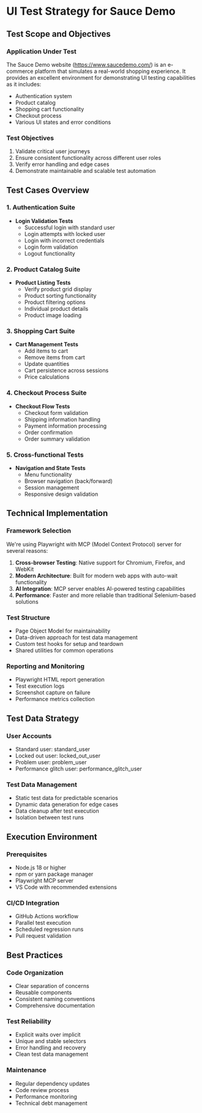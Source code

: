 # UI Test Strategy for Sauce Demo

## Test Scope and Objectives

### Application Under Test
The Sauce Demo website (https://www.saucedemo.com/) is an e-commerce platform that simulates a real-world shopping experience. It provides an excellent environment for demonstrating UI testing capabilities as it includes:
- Authentication system
- Product catalog
- Shopping cart functionality
- Checkout process
- Various UI states and error conditions

### Test Objectives
1. Validate critical user journeys
2. Ensure consistent functionality across different user roles
3. Verify error handling and edge cases
4. Demonstrate maintainable and scalable test automation

## Test Cases Overview

### 1. Authentication Suite
- **Login Validation Tests**
  - Successful login with standard user
  - Login attempts with locked user
  - Login with incorrect credentials
  - Login form validation
  - Logout functionality

### 2. Product Catalog Suite
- **Product Listing Tests**
  - Verify product grid display
  - Product sorting functionality
  - Product filtering options
  - Individual product details
  - Product image loading

### 3. Shopping Cart Suite
- **Cart Management Tests**
  - Add items to cart
  - Remove items from cart
  - Update quantities
  - Cart persistence across sessions
  - Price calculations

### 4. Checkout Process Suite
- **Checkout Flow Tests**
  - Checkout form validation
  - Shipping information handling
  - Payment information processing
  - Order confirmation
  - Order summary validation

### 5. Cross-functional Tests
- **Navigation and State Tests**
  - Menu functionality
  - Browser navigation (back/forward)
  - Session management
  - Responsive design validation

## Technical Implementation

### Framework Selection
We're using Playwright with MCP (Model Context Protocol) server for several reasons:
1. **Cross-browser Testing**: Native support for Chromium, Firefox, and WebKit
2. **Modern Architecture**: Built for modern web apps with auto-wait functionality
3. **AI Integration**: MCP server enables AI-powered testing capabilities
4. **Performance**: Faster and more reliable than traditional Selenium-based solutions

### Test Structure
- Page Object Model for maintainability
- Data-driven approach for test data management
- Custom test hooks for setup and teardown
- Shared utilities for common operations

### Reporting and Monitoring
- Playwright HTML report generation
- Test execution logs
- Screenshot capture on failure
- Performance metrics collection

## Test Data Strategy

### User Accounts
- Standard user: standard_user
- Locked out user: locked_out_user
- Problem user: problem_user
- Performance glitch user: performance_glitch_user

### Test Data Management
- Static test data for predictable scenarios
- Dynamic data generation for edge cases
- Data cleanup after test execution
- Isolation between test runs

## Execution Environment

### Prerequisites
- Node.js 18 or higher
- npm or yarn package manager
- Playwright MCP server
- VS Code with recommended extensions

### CI/CD Integration
- GitHub Actions workflow
- Parallel test execution
- Scheduled regression runs
- Pull request validation

## Best Practices

### Code Organization
- Clear separation of concerns
- Reusable components
- Consistent naming conventions
- Comprehensive documentation

### Test Reliability
- Explicit waits over implicit
- Unique and stable selectors
- Error handling and recovery
- Clean test data management

### Maintenance
- Regular dependency updates
- Code review process
- Performance monitoring
- Technical debt management
